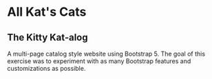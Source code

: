 # All Kat's Cats
## The Kitty Kat-alog

A multi-page catalog style website using Bootstrap 5. The goal of this exercise was to experiment with as many Bootstrap features and customizations as possible.
